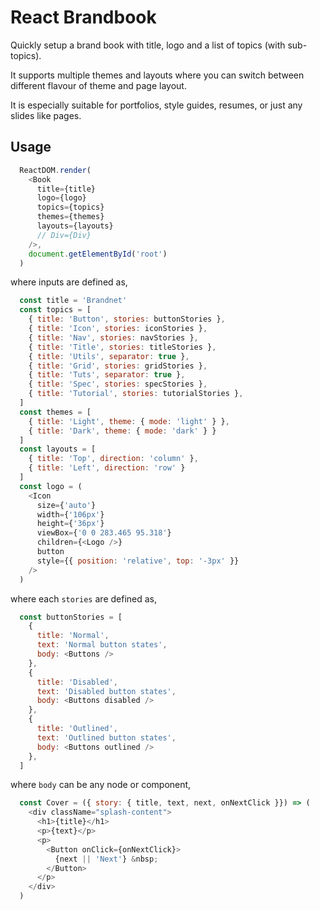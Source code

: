 # React Brandbook

Quickly setup a brand book with title, logo and a list of topics (with sub-topics). 

It supports multiple themes and layouts where you can switch between different flavour of theme and page layout. 

It is especially suitable for portfolios, style guides, resumes, or just any slides like pages.

## Usage

```javascript
  ReactDOM.render(
    <Book
      title={title}
      logo={logo}
      topics={topics}
      themes={themes}
      layouts={layouts}
      // Div={Div}
    />,
    document.getElementById('root')
  )
```

where inputs are defined as,

```javascript
  const title = 'Brandnet'
  const topics = [
    { title: 'Button', stories: buttonStories },
    { title: 'Icon', stories: iconStories },
    { title: 'Nav', stories: navStories },
    { title: 'Title', stories: titleStories },
    { title: 'Utils', separator: true },
    { title: 'Grid', stories: gridStories },
    { title: 'Tuts', separator: true },
    { title: 'Spec', stories: specStories },
    { title: 'Tutorial', stories: tutorialStories },
  ]
  const themes = [
    { title: 'Light', theme: { mode: 'light' } },
    { title: 'Dark', theme: { mode: 'dark' } }
  ]
  const layouts = [
    { title: 'Top', direction: 'column' },
    { title: 'Left', direction: 'row' }
  ]
  const logo = (
    <Icon
      size={'auto'}
      width={'106px'}
      height={'36px'}
      viewBox={'0 0 283.465 95.318'}
      children={<Logo />}
      button
      style={{ position: 'relative', top: '-3px' }}
    />
  )
```

where each `stories` are defined as,

```javascript
  const buttonStories = [
    {
      title: 'Normal',
      text: 'Normal button states',
      body: <Buttons />
    },
    {
      title: 'Disabled',
      text: 'Disabled button states',
      body: <Buttons disabled />
    },
    {
      title: 'Outlined',
      text: 'Outlined button states',
      body: <Buttons outlined />
    },
  ]
```

where `body` can be any node or component,

```javascript
  const Cover = ({ story: { title, text, next, onNextClick }}) => (
    <div className="splash-content">
      <h1>{title}</h1>
      <p>{text}</p>
      <p>
        <Button onClick={onNextClick}>
          {next || 'Next'} &nbsp;
        </Button>
      </p>
    </div>
  )
```